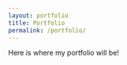 ```yaml
---
layout: portfolio
title: Portfolio
permalink: /portfolio/
---
```


Here is where my portfolio will be!